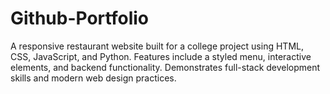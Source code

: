 # Github-Portfolio
A responsive restaurant website built for a college project using HTML, CSS, JavaScript, and Python. Features include a styled menu, interactive elements, and backend functionality. Demonstrates full-stack development skills and modern web design practices.
